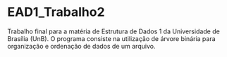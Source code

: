 # EAD1_Trabalho2
Trabalho final para a matéria de Estrutura de Dados 1 da Universidade de Brasília (UnB). O programa consiste na utilização de árvore binária para organização e ordenação de dados de um arquivo.
